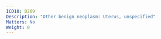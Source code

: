 ```yaml
---
ICD10: D269
Description: "Other benign neoplasm: Uterus, unspecified"
Matters: No
Weight: 0
---
```



